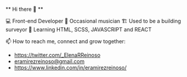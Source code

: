 ** Hi there 👋 **

💻 Front-end Developer 
🎼 Occasional musician
🏗️ Used to be a building surveyor
🌱 Learning HTML, SCSS, JAVASCRIPT and REACT


📫 How to reach me, connect and grow together:

 - https://twitter.com/_ElenaRReinoso
 - eramirezreinoso@gmail.com
 - https://www.linkedin.com/in/eramirezreinoso/
 
